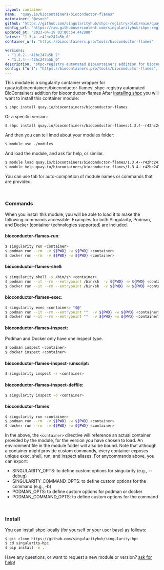 ```yaml
---
layout: container
name:  "quay.io/biocontainers/bioconductor-flames"
maintainer: "@vsoch"
github: "https://github.com/singularityhub/shpc-registry/blob/main/quay.io/biocontainers/bioconductor-flames/container.yaml"
config_url: "https://raw.githubusercontent.com/singularityhub/shpc-registry/main/quay.io/biocontainers/bioconductor-flames/container.yaml"
updated_at: "2023-04-19 03:00:54.442880"
latest: "1.3.4--r42hc247a5b_0"
container_url: "https://biocontainers.pro/tools/bioconductor-flames"

versions:
 - "1.0.2--r41hc247a5b_2"
 - "1.3.4--r42hc247a5b_0"
description: "shpc-registry automated BioContainers addition for bioconductor-flames"
config: {"url": "https://biocontainers.pro/tools/bioconductor-flames", "maintainer": "@vsoch", "description": "shpc-registry automated BioContainers addition for bioconductor-flames", "latest": {"1.3.4--r42hc247a5b_0": "sha256:bd8ad9146cb8f6b85d9d6a35a652dd6fbd0bf19d5095a2c3c45b89963d88bf0e"}, "tags": {"1.0.2--r41hc247a5b_2": "sha256:ab2aa45994b7945338a56f90d80e77eac1332ea66f88bd25097e05c535d96f87", "1.3.4--r42hc247a5b_0": "sha256:bd8ad9146cb8f6b85d9d6a35a652dd6fbd0bf19d5095a2c3c45b89963d88bf0e"}, "docker": "quay.io/biocontainers/bioconductor-flames"}
---
```


This module is a singularity container wrapper for quay.io/biocontainers/bioconductor-flames.
shpc-registry automated BioContainers addition for bioconductor-flames
After [installing shpc](#install) you will want to install this container module:


```bash
$ shpc install quay.io/biocontainers/bioconductor-flames
```

Or a specific version:

```bash
$ shpc install quay.io/biocontainers/bioconductor-flames:1.3.4--r42hc247a5b_0
```

And then you can tell lmod about your modules folder:

```bash
$ module use ./modules
```

And load the module, and ask for help, or similar.

```bash
$ module load quay.io/biocontainers/bioconductor-flames/1.3.4--r42hc247a5b_0
$ module help quay.io/biocontainers/bioconductor-flames/1.3.4--r42hc247a5b_0
```

You can use tab for auto-completion of module names or commands that are provided.

<br>

### Commands

When you install this module, you will be able to load it to make the following commands accessible.
Examples for both Singularity, Podman, and Docker (container technologies supported) are included.

#### bioconductor-flames-run:

```bash
$ singularity run <container>
$ podman run --rm  -v ${PWD} -w ${PWD} <container>
$ docker run --rm  -v ${PWD} -w ${PWD} <container>
```

#### bioconductor-flames-shell:

```bash
$ singularity shell -s /bin/sh <container>
$ podman run --it --rm --entrypoint /bin/sh  -v ${PWD} -w ${PWD} <container>
$ docker run --it --rm --entrypoint /bin/sh  -v ${PWD} -w ${PWD} <container>
```

#### bioconductor-flames-exec:

```bash
$ singularity exec <container> "$@"
$ podman run --it --rm --entrypoint ""  -v ${PWD} -w ${PWD} <container> "$@"
$ docker run --it --rm --entrypoint ""  -v ${PWD} -w ${PWD} <container> "$@"
```

#### bioconductor-flames-inspect:

Podman and Docker only have one inspect type.

```bash
$ podman inspect <container>
$ docker inspect <container>
```

#### bioconductor-flames-inspect-runscript:

```bash
$ singularity inspect -r <container>
```

#### bioconductor-flames-inspect-deffile:

```bash
$ singularity inspect -d <container>
```



#### bioconductor-flames

```bash
$ singularity run <container>
$ podman run --rm  -v ${PWD} -w ${PWD} <container>
$ docker run --rm  -v ${PWD} -w ${PWD} <container>
```


In the above, the `<container>` directive will reference an actual container provided
by the module, for the version you have chosen to load. An environment file in the
module folder will also be bound. Note that although a container
might provide custom commands, every container exposes unique exec, shell, run, and
inspect aliases. For anycommands above, you can export:

 - SINGULARITY_OPTS: to define custom options for singularity (e.g., --debug)
 - SINGULARITY_COMMAND_OPTS: to define custom options for the command (e.g., -b)
 - PODMAN_OPTS: to define custom options for podman or docker
 - PODMAN_COMMAND_OPTS: to define custom options for the command

<br>

### Install

You can install shpc locally (for yourself or your user base) as follows:

```bash
$ git clone https://github.com/singularityhub/singularity-hpc
$ cd singularity-hpc
$ pip install -e .
```

Have any questions, or want to request a new module or version? [ask for help!](https://github.com/singularityhub/singularity-hpc/issues)
